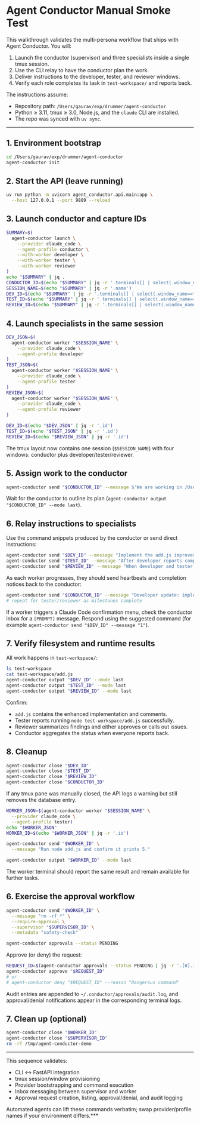 # Agent Conductor Manual Smoke Test

This walkthrough validates the multi-persona workflow that ships with Agent Conductor. You will:

1. Launch the conductor (supervisor) and three specialists inside a single tmux session.
2. Use the CLI relay to have the conductor plan the work.
3. Deliver instructions to the developer, tester, and reviewer windows.
4. Verify each role completes its task in `test-workspace/` and reports back.

The instructions assume:

- Repository path: `/Users/gaurav/exp/drummer/agent-conductor`
- Python ≥ 3.11, tmux ≥ 3.0, Node.js, and the `claude` CLI are installed.
- The repo was synced with `uv sync`.

---

## 1. Environment bootstrap

```bash
cd /Users/gaurav/exp/drummer/agent-conductor
agent-conductor init
```

## 2. Start the API (leave running)

```bash
uv run python -m uvicorn agent_conductor.api.main:app \
  --host 127.0.0.1 --port 9889 --reload
```

## 3. Launch conductor and capture IDs

```bash
SUMMARY=$(
  agent-conductor launch \
    --provider claude_code \
    --agent-profile conductor \
    --with-worker developer \
    --with-worker tester \
    --with-worker reviewer
)
echo "$SUMMARY" | jq .
CONDUCTOR_ID=$(echo "$SUMMARY" | jq -r '.terminals[] | select(.window_name=="supervisor-conductor").id')
SESSION_NAME=$(echo "$SUMMARY" | jq -r '.name')
DEV_ID=$(echo "$SUMMARY" | jq -r '.terminals[] | select(.window_name=="worker-developer").id')
TEST_ID=$(echo "$SUMMARY" | jq -r '.terminals[] | select(.window_name=="worker-tester").id')
REVIEW_ID=$(echo "$SUMMARY" | jq -r '.terminals[] | select(.window_name=="worker-reviewer").id')
```

## 4. Launch specialists in the same session

```bash
DEV_JSON=$(
  agent-conductor worker "$SESSION_NAME" \
    --provider claude_code \
    --agent-profile developer
)
TEST_JSON=$(
  agent-conductor worker "$SESSION_NAME" \
    --provider claude_code \
    --agent-profile tester
)
REVIEW_JSON=$(
  agent-conductor worker "$SESSION_NAME" \
    --provider claude_code \
    --agent-profile reviewer
)

DEV_ID=$(echo "$DEV_JSON" | jq -r '.id')
TEST_ID=$(echo "$TEST_JSON" | jq -r '.id')
REVIEW_ID=$(echo "$REVIEW_JSON" | jq -r '.id')
```

The tmux layout now contains one session (`$SESSION_NAME`) with four windows: conductor plus developer/tester/reviewer.

## 5. Assign work to the conductor

```bash
agent-conductor send "$CONDUCTOR_ID" --message $'We are working in /Users/gaurav/exp/drummer/agent-conductor/test-workspace.\nCoordinate the new authentication module exercise from the README:\n1. Developer updates add.js with proper validation and docs.\n2. Tester runs node test-workspace/add.js and reports output.\n3. Reviewer inspects the change and summarizes findings.\nUse the existing worker terminals.'
```

Wait for the conductor to outline its plan (`agent-conductor output "$CONDUCTOR_ID" --mode last`).

## 6. Relay instructions to specialists

Use the command snippets produced by the conductor or send direct instructions:

```bash
agent-conductor send "$DEV_ID" --message "Implement the add.js improvements the conductor described. Work inside test-workspace/add.js and report when complete."
agent-conductor send "$TEST_ID" --message "After developer reports completion, run node test-workspace/add.js and send the output plus pass/fail status."
agent-conductor send "$REVIEW_ID" --message "When developer and tester are done, review test-workspace/add.js, highlight issues, and approve or request fixes."
```

As each worker progresses, they should send heartbeats and completion notices back to the conductor:

```bash
agent-conductor send "$CONDUCTOR_ID" --message "Developer update: implementation in progress ..."
# repeat for tester/reviewer as milestones complete
```

If a worker triggers a Claude Code confirmation menu, check the conductor inbox for a `[PROMPT]` message. Respond using the suggested command (for example `agent-conductor send "$DEV_ID" --message "1"`).

## 7. Verify filesystem and runtime results

All work happens in `test-workspace/`:

```bash
ls test-workspace
cat test-workspace/add.js
agent-conductor output "$DEV_ID" --mode last
agent-conductor output "$TEST_ID" --mode last
agent-conductor output "$REVIEW_ID" --mode last
```

Confirm:
- `add.js` contains the enhanced implementation and comments.
- Tester reports running `node test-workspace/add.js` successfully.
- Reviewer summarizes findings and either approves or calls out issues.
- Conductor aggregates the status when everyone reports back.

## 8. Cleanup

```bash
agent-conductor close "$DEV_ID"
agent-conductor close "$TEST_ID"
agent-conductor close "$REVIEW_ID"
agent-conductor close "$CONDUCTOR_ID"
```

If any tmux pane was manually closed, the API logs a warning but still removes the database entry.

```bash
WORKER_JSON=$(agent-conductor worker "$SESSION_NAME" \
  --provider claude_code \
  --agent-profile tester)
echo "$WORKER_JSON"
WORKER_ID=$(echo "$WORKER_JSON" | jq -r '.id')

agent-conductor send "$WORKER_ID" \
  --message "Run node add.js and confirm it prints 5."

agent-conductor output "$WORKER_ID" --mode last
```

The worker terminal should report the same result and remain available for further tasks.

## 6. Exercise the approval workflow

```bash
agent-conductor send "$WORKER_ID" \
  --message "rm -rf *" \
  --require-approval \
  --supervisor "$SUPERVISOR_ID" \
  --metadata "safety-check"

agent-conductor approvals --status PENDING
```

Approve (or deny) the request:

```bash
REQUEST_ID=$(agent-conductor approvals --status PENDING | jq -r '.[0].id')
agent-conductor approve "$REQUEST_ID"
# or
# agent-conductor deny "$REQUEST_ID" --reason "Dangerous command"
```

Audit entries are appended to `~/.conductor/approvals/audit.log`, and approval/denial notifications appear in the corresponding terminal logs.

## 7. Clean up (optional)

```bash
agent-conductor close "$WORKER_ID"
agent-conductor close "$SUPERVISOR_ID"
rm -rf /tmp/agent-conductor-demo
```

---

This sequence validates:

- CLI ↔ FastAPI integration
- tmux session/window provisioning
- Provider bootstrapping and command execution
- Inbox messaging between supervisor and worker
- Approval request creation, listing, approval/denial, and audit logging

Automated agents can lift these commands verbatim; swap provider/profile names if your environment differs.***
